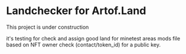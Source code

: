 # Landchecker for Artof.Land

This project is under construction

it's testing for check and assign good land for minetest areas mods file based on NFT owner check (contact/token_id) for a public key.

